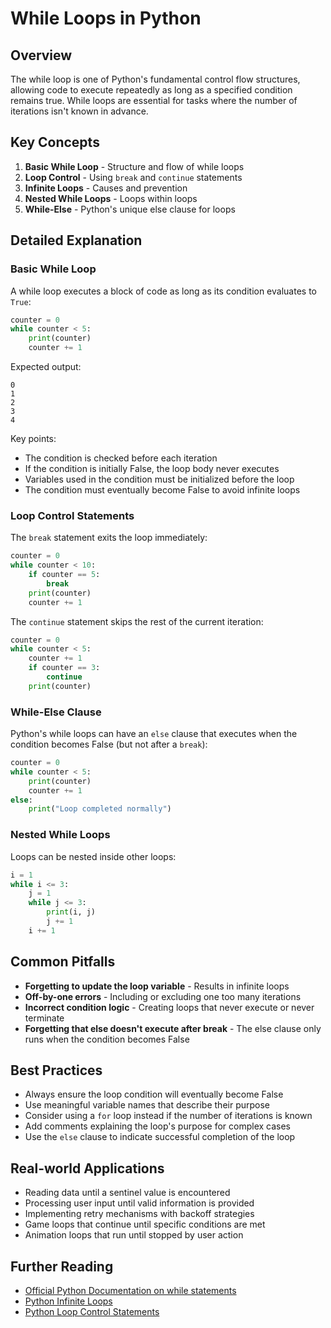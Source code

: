 # While Loops in Python

## Overview

The while loop is one of Python's fundamental control flow structures, allowing code to execute repeatedly as long as a specified condition remains true. While loops are essential for tasks where the number of iterations isn't known in advance.

## Key Concepts

1. **Basic While Loop** - Structure and flow of while loops
2. **Loop Control** - Using `break` and `continue` statements
3. **Infinite Loops** - Causes and prevention
4. **Nested While Loops** - Loops within loops
5. **While-Else** - Python's unique else clause for loops

## Detailed Explanation

### Basic While Loop

A while loop executes a block of code as long as its condition evaluates to `True`:

```python
counter = 0
while counter < 5:
    print(counter)
    counter += 1
```

Expected output:
```
0
1
2
3
4
```

Key points:
- The condition is checked before each iteration
- If the condition is initially False, the loop body never executes
- Variables used in the condition must be initialized before the loop
- The condition must eventually become False to avoid infinite loops

### Loop Control Statements

The `break` statement exits the loop immediately:

```python
counter = 0
while counter < 10:
    if counter == 5:
        break
    print(counter)
    counter += 1
```

The `continue` statement skips the rest of the current iteration:

```python
counter = 0
while counter < 5:
    counter += 1
    if counter == 3:
        continue
    print(counter)
```

### While-Else Clause

Python's while loops can have an `else` clause that executes when the condition becomes False (but not after a `break`):

```python
counter = 0
while counter < 5:
    print(counter)
    counter += 1
else:
    print("Loop completed normally")
```

### Nested While Loops

Loops can be nested inside other loops:

```python
i = 1
while i <= 3:
    j = 1
    while j <= 3:
        print(i, j)
        j += 1
    i += 1
```

## Common Pitfalls

- **Forgetting to update the loop variable** - Results in infinite loops
- **Off-by-one errors** - Including or excluding one too many iterations
- **Incorrect condition logic** - Creating loops that never execute or never terminate
- **Forgetting that else doesn't execute after break** - The else clause only runs when the condition becomes False

## Best Practices

- Always ensure the loop condition will eventually become False
- Use meaningful variable names that describe their purpose
- Consider using a `for` loop instead if the number of iterations is known
- Add comments explaining the loop's purpose for complex cases
- Use the `else` clause to indicate successful completion of the loop

## Real-world Applications

- Reading data until a sentinel value is encountered
- Processing user input until valid information is provided
- Implementing retry mechanisms with backoff strategies
- Game loops that continue until specific conditions are met
- Animation loops that run until stopped by user action

## Further Reading

- [Official Python Documentation on while statements](https://docs.python.org/3/reference/compound_stmts.html#the-while-statement)
- [Python Infinite Loops](https://realpython.com/python-while-loop/)
- [Python Loop Control Statements](https://docs.python.org/3/tutorial/controlflow.html#break-and-continue-statements-and-else-clauses-on-loops) 